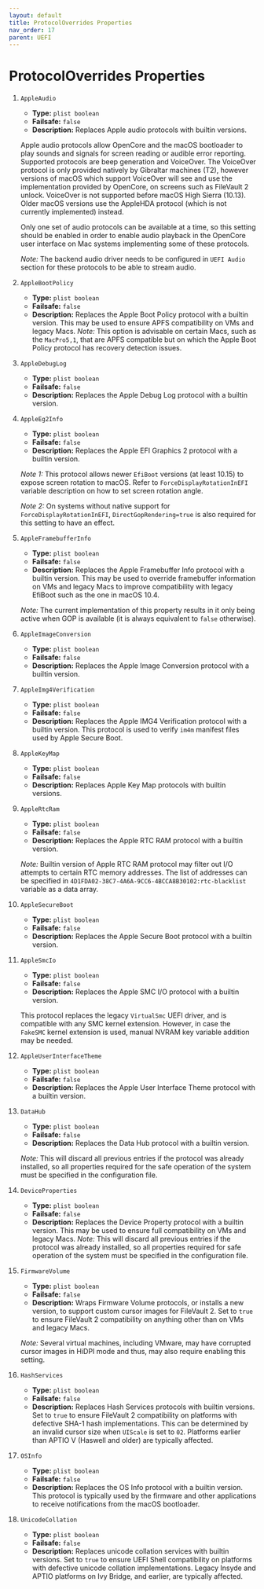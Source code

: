 ```yaml
---
layout: default
title: ProtocolOverrides Properties
nav_order: 17
parent: UEFI
---
```


# ProtocolOverrides Properties

1. `AppleAudio`
    - **Type:** `plist boolean`
    - **Failsafe:** `false`
    - **Description:** Replaces Apple audio protocols with builtin versions.

    Apple audio protocols allow OpenCore and the macOS bootloader to play sounds and signals for screen reading or audible error reporting. Supported protocols are beep generation and VoiceOver. The VoiceOver protocol is only provided natively by Gibraltar machines (T2), however versions of macOS which support VoiceOver will see and use the implementation provided by OpenCore, on screens such as FileVault 2 unlock. VoiceOver is not supported before macOS High Sierra (10.13). Older macOS versions use the AppleHDA protocol (which is not currently implemented) instead.
    
    Only one set of audio protocols can be available at a time, so this setting should be enabled in order to enable audio playback in the OpenCore user interface on Mac systems implementing some of these protocols.
    
    _Note:_ The backend audio driver needs to be configured in `UEFI Audio` section for these protocols to be able to stream audio.

2. `AppleBootPolicy`
    - **Type:** `plist boolean`
    - **Failsafe:** `false`
    - **Description:** Replaces the Apple Boot Policy protocol with a builtin version. This may be used to ensure APFS compatibility on VMs and legacy Macs.
    _Note:_ This option is advisable on certain Macs, such as the `MacPro5,1`, that are APFS compatible but on which the Apple Boot Policy protocol has recovery detection issues.

3. `AppleDebugLog`
    - **Type:** `plist boolean`
    - **Failsafe:** `false`
    - **Description:** Replaces the Apple Debug Log protocol with a builtin version.

4. `AppleEg2Info`
    - **Type:** `plist boolean`
    - **Failsafe:** `false`
    - **Description:** Replaces the Apple EFI Graphics 2 protocol with a builtin version.

    _Note 1:_ This protocol allows newer `EfiBoot` versions (at least 10.15) to expose screen rotation to macOS. Refer to `ForceDisplayRotationInEFI` variable description on how to set screen rotation angle.

    _Note 2:_ On systems without native support for `ForceDisplayRotationInEFI`, `DirectGopRendering=true` is also required for this setting to have an effect.

5. `AppleFramebufferInfo`
    - **Type:** `plist boolean`
    - **Failsafe:** `false`
    - **Description:** Replaces the Apple Framebuffer Info protocol with a builtin version. This may be used to override framebuffer information on VMs and legacy Macs to improve compatibility with legacy EfiBoot such as the one in macOS 10.4.
    
    _Note:_ The current implementation of this property results in it only being active when GOP is available (it is always equivalent to `false` otherwise).

6. `AppleImageConversion`
    - **Type:** `plist boolean`
    - **Failsafe:** `false`
    - **Description:** Replaces the Apple Image Conversion protocol with a builtin version.

7. `AppleImg4Verification`
    - **Type:** `plist boolean`
    - **Failsafe:** `false`
    - **Description:** Replaces the Apple IMG4 Verification protocol with a builtin version. This protocol is used to verify `im4m` manifest files used by Apple Secure Boot.

8. `AppleKeyMap`
    - **Type:** `plist boolean`
    - **Failsafe:** `false`
    - **Description:** Replaces Apple Key Map protocols with builtin versions.

9. `AppleRtcRam`
    - **Type:** `plist boolean`
    - **Failsafe:** `false`
    - **Description:** Replaces the Apple RTC RAM protocol with a builtin version.

    _Note:_ Builtin version of Apple RTC RAM protocol may filter out I/O attempts to certain RTC memory addresses. The list of addresses can be specified in `4D1FDA02-38C7-4A6A-9CC6-4BCCA8B30102:rtc-blacklist` variable as a data array.

10. `AppleSecureBoot`
    - **Type:** `plist boolean`
    - **Failsafe:** `false`
    - **Description:** Replaces the Apple Secure Boot protocol with a builtin version.

11. `AppleSmcIo`
    - **Type:** `plist boolean`
    - **Failsafe:** `false`
    - **Description:** Replaces the Apple SMC I/O protocol with a builtin version.

    This protocol replaces the legacy `VirtualSmc` UEFI driver, and is compatible with any SMC kernel extension. However, in case the `FakeSMC` kernel extension is used, manual NVRAM key variable addition may be needed.


12. `AppleUserInterfaceTheme`
    - **Type:** `plist boolean`
    - **Failsafe:** `false`
    - **Description:** Replaces the Apple User Interface Theme protocol with a builtin version.

13. `DataHub`
    - **Type:** `plist boolean`
    - **Failsafe:** `false`
    - **Description:** Replaces the Data Hub protocol with a builtin version.

    _Note:_ This will discard all previous entries if the protocol was already installed, so all properties required for the safe operation of the system must be specified in the configuration file.

14. `DeviceProperties`
    - **Type:** `plist boolean`
    - **Failsafe:** `false`
    - **Description:** Replaces the Device Property protocol with a builtin version. This may be used to ensure full compatibility on VMs and legacy Macs.
    _Note:_ This will discard all previous entries if the protocol was already installed, so all properties required for safe operation of the system must be specified in the configuration file.

15. `FirmwareVolume`
    - **Type:** `plist boolean`
    - **Failsafe:** `false`
    - **Description:** Wraps Firmware Volume protocols, or installs a new version, to support custom cursor images for FileVault 2. Set to `true` to ensure FileVault 2 compatibility on anything other than on VMs and legacy Macs.

    _Note:_ Several virtual machines, including VMware, may have corrupted cursor images in HiDPI mode and thus, may also require enabling this setting.

16. `HashServices`
    - **Type:** `plist boolean`
    - **Failsafe:** `false`
    - **Description:** Replaces Hash Services protocols with builtin versions. Set to `true` to ensure FileVault 2 compatibility on platforms with defective SHA-1 hash implementations. This can be determined by an invalid cursor size when `UIScale` is set to `02`. Platforms earlier than APTIO V (Haswell and older) are typically affected.

17. `OSInfo`
    - **Type:** `plist boolean`
    - **Failsafe:** `false`
    - **Description:** Replaces the OS Info protocol with a builtin version. This protocol is typically used by the firmware and other applications to receive notifications from the macOS bootloader.

18. `UnicodeCollation`
    - **Type:** `plist boolean`
    - **Failsafe:** `false`
    - **Description:** Replaces unicode collation services with builtin versions. Set to `true` to ensure UEFI Shell compatibility on platforms with defective unicode collation implementations. Legacy Insyde and APTIO platforms on Ivy Bridge, and earlier, are typically affected.